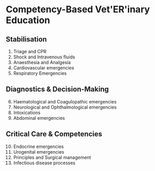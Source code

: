 # Competency-Based Vet'ER'inary Education

## Stabilisation
1. Triage and CPR
2. Shock and Intravenous fluids
3. Anaesthesia and Analgesia
4. Cardiovascular emergencies
5. Respiratory Emergencies

## Diagnostics & Decision-Making
6. Haematological and Coagulopathic emergencies
7. Neurological and Ophthalmological emergencies
8. Intoxications
9. Abdominal emergencies

## Critical Care & Competencies
10. Endocrine emergencies
11. Urogenital emergencies
12. Principles and Surgical management
13. Infectious disease processes
 
